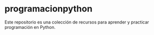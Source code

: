 # programacionpython
Este repositorio es una colección de recursos para aprender y practicar programación en Python.

